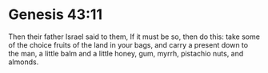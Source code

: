 # Genesis 43:11

Then their father Israel said to them, If it must be so, then do this: take some of the choice fruits of the land in your bags, and carry a present down to the man, a little balm and a little honey, gum, myrrh, pistachio nuts, and almonds.
